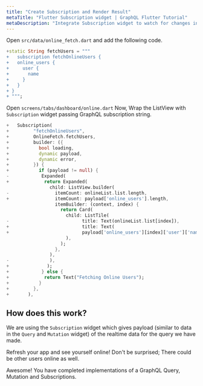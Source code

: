 ```yaml
---
title: "Create Subscription and Render Result"
metaTitle: "Flutter Subscription widget | GraphQL Flutter Tutorial"
metaDescription: "Integrate Subscription widget to watch for changes in realtime data. We use GraphQL subscriptions as an example to get live data in the Flutter app"
---
```


Open `src/data/online_fetch.dart` and add the following code.

```dart
+static String fetchUsers = """
+   subscription fetchOnlineUsers {
+   online_users {
+     user {
+       name
+     }
+   }
+ }
+ """;
```

Open `screens/tabs/dashboard/online.dart`
Now, Wrap the ListView with `Subscription` widget passing GraphQL subscription string.

```dart
+   Subscription(
+         "fetchOnlineUsers",
+         OnlineFetch.fetchUsers,
+         builder: ({
+           bool loading,
+           dynamic payload,
+           dynamic error,
+         }) {
+           if (payload != null) {
-            Expanded(
+             return Expanded(
                child: ListView.builder(
-                 itemCount: onlineList.list.length,
+                 itemCount: payload['online_users'].length,
                  itemBuilder: (context, index) {
                    return Card(
                      child: ListTile(
-                           title: Text(onlineList.list[index]),
+                           title: Text(
+                           payload['online_users'][index]['user']['name']),
                      ),
                    );
                  },
                ),
-               ),
+              );
+            } else {
+             return Text("Fetching Online Users");
+           }
+         },
+       ),
```

## How does this work?

We are using the `Subscription` widget which gives payload (similar to data in the `Query` and `Mutation` widget) of the realtime data for the query we have made.

Refresh your app and see yourself online! Don't be surprised; There could be other users online as well.

Awesome! You have completed implementations of a GraphQL Query, Mutation and Subscriptions.
